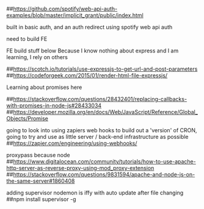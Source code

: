 ##https://github.com/spotify/web-api-auth-examples/blob/master/implicit_grant/public/index.html

built in basic auth, and an auth redirect using spotify web api auth

need to build FE


FE build stuff below
Because I know nothing about express and I am learning, I rely on others

##https://scotch.io/tutorials/use-expressjs-to-get-url-and-post-parameters
##https://codeforgeek.com/2015/01/render-html-file-expressjs/

Learning about promises here 

##https://stackoverflow.com/questions/28432401/replacing-callbacks-with-promises-in-node-js#28433034
##https://developer.mozilla.org/en/docs/Web/JavaScript/Reference/Global_Objects/Promise

going to look into using zapiers web hooks to build out a 'version' of CRON, going to try and use as little server / back-end infrastructure as possible
##https://zapier.com/engineering/using-webhooks/

proxypass because node
##https://www.digitalocean.com/community/tutorials/how-to-use-apache-http-server-as-reverse-proxy-using-mod_proxy-extension
##https://stackoverflow.com/questions/9831594/apache-and-node-js-on-the-same-server#1860408

adding supervisor nodemon is iffy with auto update after file changing
##npm install supervisor -g